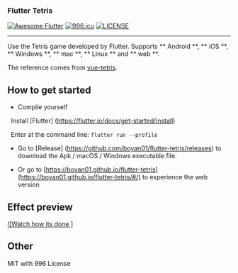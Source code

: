 ### Flutter Tetris
<a href="https://github.com/Solido/awesome-flutter"><img alt="Awesome Flutter" src="https://img.shields.io/badge/Awesome-Flutter-blue.svg?longCache=true&style=flat-square" /></a> [![996.icu](https://img.shields.io/badge/link-996.icu-red.svg)](https://996.icu) [![LICENSE](https://img.shields.io/badge/license-NPL%20(The%20996%20Prohibited%20License)-blue.svg)](https://github.com/996icu/996.ICU/blob/master/LICENSE)

---

Use the Tetris game developed by Flutter. Supports ** Android **, ** iOS **, ** Windows **, ** mac **, ** Linux ** and ** web **.

The reference comes from [vue-tetris](https://github.com/Binaryify/vue-tetris).

## How to get started

* Compile yourself

  Install [Flutter] (https://flutter.io/docs/get-started/install)

  Enter at the command line: `flutter run --profile`

* Go to [Release] (https://github.com/boyan01/flutter-tetris/releases) to download the Apk / macOS / Windows executable file.

* Or go to [https://boyan01.github.io/flutter-tetris](https://boyan01.github.io/flutter-tetris/#/) to experience the web version

## Effect preview
[![Watch how its done ] ](./_preview/chromeTetris.mp4)

## Other

MIT with 996 License
